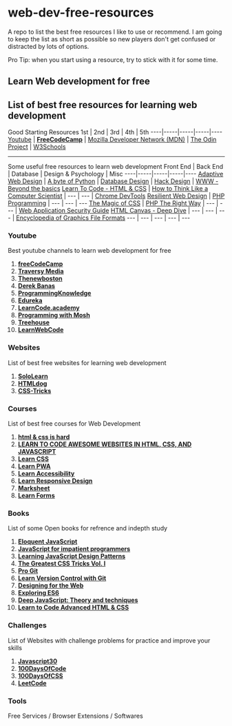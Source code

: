 # web-dev-free-resources
A repo to list the best free resources I like to use or recommend. I am going to keep the list as short as possible so new players don't get confused or distracted by lots of options.

Pro Tip: when you start using a resource, try to stick with it for some time.

## Learn Web development for free
List of best free resources for learning web development
---

Good Starting Resources
1st | 2nd | 3rd | 4th | 5th
----|-----|-----|-----|----
[Youtube](http://www.youtube.com/ "Named link title") | **[FreeCodeCamp](https://www.freecodecamp.org/ "Named link title")** | [Mozilla Developer Network (MDN)](https://developer.mozilla.org/en-US/ "Named link title") | [The Odin Project](https://www.theodinproject.com/ "Named link title") | [W3Schools](https://www.w3schools.com/ "Named link title")

---
Some useful free resources to learn web development
Front End | Back End | Database | Design & Psychology | Misc
----|-----|-----|-----|----
[Adaptive Web Design](https://adaptivewebdesign.info/1st-edition/ "Adaptive Web Design") | [A byte of Python](https://python.swaroopch.com/ "A byte of Python") | [Database Design](https://opentextbc.ca/dbdesign01/ "Database Design") | [Hack Design](https://hackdesign.org/ "HackDesign") | [WWW - Beyond the basics](https://ei.cs.vt.edu/~wwwbtb/book/ "WWW - Beyond the basics")
[Learn To Code - HTML & CSS](https://learn.shayhowe.com/html-css/ "Learn To Code - HTML & CSS") | [How to Think Like a Computer Scientist](http://www.openbookproject.net/thinkcs/python/english3e/ "How to Think Like a Computer Scientist") | --- | --- | [Chrome DevTools](https://developer.chrome.com/docs/devtools/ "Chrome DevTools")
[Resilient Web Design](https://resilientwebdesign.com/introduction/ "Resilient Web Design") | [PHP Programming](https://en.wikibooks.org/wiki/PHP_Programming "PHP Programming") | --- | --- | ---
[The Magic of CSS](https://adamschwartz.co/magic-of-css/ "The Magic of CSS") | [PHP The Right Way](https://phptherightway.com/ "PHP The Right Way") | --- | --- | [Web Application Security Guide](https://en.wikibooks.org/wiki/Web_Application_Security_Guide "Web Application Security Guide")
[HTML Canvas - Deep Dive](https://joshondesign.com/p/books/canvasdeepdive/title.html "HTML Canvas - Deep Dive") | --- | --- | --- | [Encyclopedia of Graphics File Formats](http://netghost.narod.ru/gff/graphics/main.htm "Encyclopedia of Graphics File Formats")
--- | --- | --- | --- | ---

### Youtube
Best youtube channels to learn web development for free

1. **[freeCodeCamp](https://www.youtube.com/c/freecodecamp/videos)**
2. **[Traversy Media](https://www.youtube.com/channel/UC29ju8bIPH5as8OGnQzwJyA)**
3. **[Thenewboston](https://www.youtube.com/user/thenewboston)**
4. **[Derek Banas](https://www.youtube.com/user/derekbanas)**
5. **[ProgrammingKnowledge](https://www.youtube.com/channel/UCs6nmQViDpUw0nuIx9c_WvA)**
6. **[Edureka](https://www.youtube.com/user/edurekaIN)**
7. **[LearnCode.academy](https://www.youtube.com/user/learncodeacademy/videos)**
8. **[Programming with Mosh](https://www.youtube.com/user/programmingwithmosh)**
9. **[Treehouse](https://www.youtube.com/user/gotreehouse)**
10. **[LearnWebCode](https://www.youtube.com/user/LearnWebCode)**


### Websites
List of best free websites for learning web development
1. **[SoloLearn](https://www.sololearn.com/)**
2. **[HTMLdog](https://www.htmldog.com/)**
3. **[CSS-Tricks](https://css-tricks.com/)**

### Courses
List of best free courses for Web Development
1. **[html & css is hard](https://www.internetingishard.com/html-and-css/)**
2. **[LEARN TO CODE AWESOME WEBSITES IN HTML, CSS, AND JAVASCRIPT](https://dash.generalassemb.ly/)**
3. **[Learn CSS](https://web.dev/learn/css/)**
4. **[Learn PWA](https://web.dev/learn/pwa/)**
5. **[Learn Accessibility](https://web.dev/learn/accessibility/)**
6. **[Learn Responsive Design](https://web.dev/learn/design/)**
7. **[Marksheet](https://marksheet.io/)**
8. **[Learn Forms](https://web.dev/learn/forms/)**

### Books
List of some Open books for refrence and indepth study
1. **[Eloquent JavaScript](https://eloquentjavascript.net/)**
2. **[JavaScript for impatient programmers](https://exploringjs.com/impatient-js/toc.html)**
3. **[Learning JavaScript Design Patterns](https://www.patterns.dev/posts/classic-design-patterns/)**
4. **[The Greatest CSS Tricks Vol. I](https://css-tricks.com/books/greatest-css-tricks/)**
5. **[Pro Git](https://git-scm.com/book/en/v2)**
6. **[Learn Version Control with Git](https://www.git-tower.com/learn/git/ebook)**
7. **[Designing for the Web](https://designingfortheweb.co.uk/)**
8. **[Exploring ES6](https://exploringjs.com/es6/index.html)**
9. **[Deep JavaScript: Theory and techniques](https://exploringjs.com/deep-js/toc.html)**
10. **[Learn to Code Advanced HTML & CSS](https://learn.shayhowe.com/advanced-html-css/)**

### Challenges
List of Websites with challenge problems for practice and improve your skills
1. **[Javascript30](https://javascript30.com/)**
2. **[100DaysOfCode](https://www.100daysofcode.com/)**
3. **[100DaysOfCSS](https://100dayscss.com/)**
4. **[LeetCode](https://leetcode.com/)**

### Tools
Free Services / Browser Extensions / Softwares

